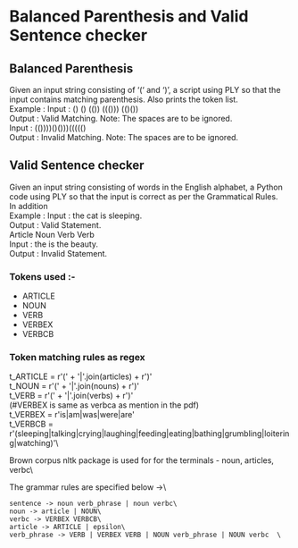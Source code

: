 # Balanced Parenthesis and Valid Sentence checker

## Balanced Parenthesis
Given an input string consisting of ‘(‘ and ‘)’, a script using PLY so that the input
contains matching parenthesis. Also prints the token list.\
Example : Input : () () (()) ((())) (()())\
Output : Valid Matching. Note: The spaces are to be ignored.\
Input : (())))()()))((((()\
Output : Invalid Matching. Note: The spaces are to be ignored.

## Valid Sentence checker

Given an input string consisting of words in the English alphabet, a Python code using PLY so
that the input is correct as per the Grammatical Rules.\
In addition\
Example : Input : the cat is sleeping.\
Output : Valid Statement.\
Article Noun Verb Verb\
Input : the is the beauty.\
Output : Invalid Statement.

### Tokens used :-
- ARTICLE 
- NOUN 
- VERB 
- VERBEX 
- VERBCB 

### Token matching rules as regex
t_ARTICLE = r'(' + '|'.join(articles) + r')'\
t_NOUN = r'(' + '|'.join(nouns) + r')'\
t_VERB = r'(' + '|'.join(verbs) + r')'\
(#VERBEX is same as verbca as mention in the pdf)\
t_VERBEX = r'is|am|was|were|are'\
t_VERBCB = r'(sleeping|talking|crying|laughing|feeding|eating|bathing|grumbling|loitering|watching)'\

Brown corpus nltk package is used for for the terminals - noun, articles, verbc\

The grammar rules are specified below ->\

	sentence -> noun verb_phrase | noun verbc\
	noun -> article | NOUN\
	verbc -> VERBEX VERBCB\
	article -> ARTICLE | epsilon\
	verb_phrase -> VERB | VERBEX VERB | NOUN verb_phrase | NOUN verbc  \
